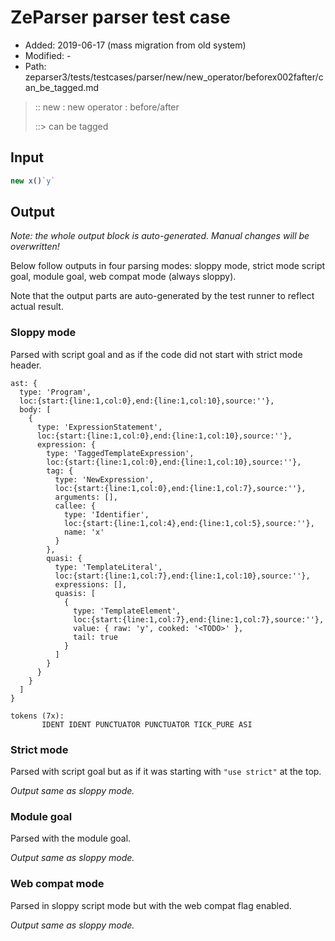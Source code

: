 # ZeParser parser test case

- Added: 2019-06-17 (mass migration from old system)
- Modified: -
- Path: zeparser3/tests/testcases/parser/new/new_operator/beforex002fafter/can_be_tagged.md

> :: new : new operator : before/after
>
> ::> can be tagged

## Input

`````js
new x()`y`
`````

## Output

_Note: the whole output block is auto-generated. Manual changes will be overwritten!_

Below follow outputs in four parsing modes: sloppy mode, strict mode script goal, module goal, web compat mode (always sloppy).

Note that the output parts are auto-generated by the test runner to reflect actual result.

### Sloppy mode

Parsed with script goal and as if the code did not start with strict mode header.

`````
ast: {
  type: 'Program',
  loc:{start:{line:1,col:0},end:{line:1,col:10},source:''},
  body: [
    {
      type: 'ExpressionStatement',
      loc:{start:{line:1,col:0},end:{line:1,col:10},source:''},
      expression: {
        type: 'TaggedTemplateExpression',
        loc:{start:{line:1,col:0},end:{line:1,col:10},source:''},
        tag: {
          type: 'NewExpression',
          loc:{start:{line:1,col:0},end:{line:1,col:7},source:''},
          arguments: [],
          callee: {
            type: 'Identifier',
            loc:{start:{line:1,col:4},end:{line:1,col:5},source:''},
            name: 'x'
          }
        },
        quasi: {
          type: 'TemplateLiteral',
          loc:{start:{line:1,col:7},end:{line:1,col:10},source:''},
          expressions: [],
          quasis: [
            {
              type: 'TemplateElement',
              loc:{start:{line:1,col:7},end:{line:1,col:7},source:''},
              value: { raw: 'y', cooked: '<TODO>' },
              tail: true
            }
          ]
        }
      }
    }
  ]
}

tokens (7x):
       IDENT IDENT PUNCTUATOR PUNCTUATOR TICK_PURE ASI
`````

### Strict mode

Parsed with script goal but as if it was starting with `"use strict"` at the top.

_Output same as sloppy mode._

### Module goal

Parsed with the module goal.

_Output same as sloppy mode._

### Web compat mode

Parsed in sloppy script mode but with the web compat flag enabled.

_Output same as sloppy mode._
